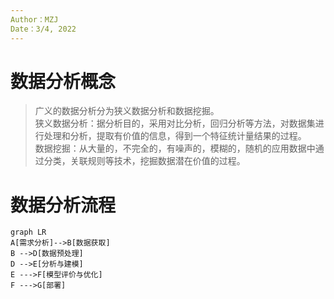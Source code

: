 ```yaml
---
Author：MZJ  
Date：3/4, 2022
---
```


# 数据分析概念
>广义的数据分析分为狭义数据分析和数据挖掘。  
>狭义数据分析：据分析目的，采用对比分析，回归分析等方法，对数据集进行处理和分析，提取有价值的信息，得到一个特征统计量结果的过程。  
>数据挖掘：从大量的，不完全的，有噪声的，模糊的，随机的应用数据中通过分类，关联规则等技术，挖掘数据潜在价值的过程。

# 数据分析流程
```mermaid
graph LR
A[需求分析]-->B[数据获取]
B -->D[数据预处理]
D -->E[分析与建模]
E --->F[模型评价与优化]
F --->G[部署]
```
